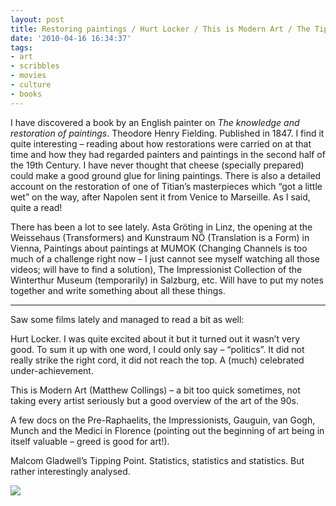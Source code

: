 ```yaml
---
layout: post
title: Restoring paintings / Hurt Locker / This is Modern Art / The Tipping Point
date: '2010-04-16 16:34:37'
tags:
- art
- scribbles
- movies
- culture
- books
---
```



I have discovered a book by an English painter on *The knowledge and restoration of paintings*. Theodore Henry Fielding. Published in 1847. I find it quite interesting – reading about how restorations were carried on at that time and how they had regarded painters and paintings in the second half of the 19th Century. I have never thought that cheese (specially prepared) could make a good ground glue for lining paintings. There is also a detailed account on the restoration of one of Titian’s masterpieces which “got a little wet” on the way, after Napolen sent it from Venice to Marseille. As I said, quite a read!

There has been a lot to see lately. Asta Gröting in Linz, the opening at the Weissehaus (Transformers) and Kunstraum NÖ (Translation is a Form) in Vienna, Paintings about paintings at MUMOK (Changing Channels is too much of a challenge right now – I just cannot see myself watching all those videos; will have to find a solution), The Impressionist Collection of the Winterthur Museum (temporarily) in Salzburg, etc. Will have to put my notes together and write something about all these things.

---

Saw some films lately and managed to read a bit as well:

Hurt Locker. I was quite excited about it but it turned out it wasn’t very good. To sum it up with one word, I could only say – “politics”. It did not really strike the right cord, it did not reach the top. A (much) celebrated under-achievement.

This is Modern Art (Matthew Collings) – a bit too quick sometimes, not taking every artist seriously but a good overview of the art of the 90s.

A few docs on the Pre-Raphaelits, the Impressionists, Gauguin, van Gogh, Munch and the Medici in Florence (pointing out the beginning of art being in itself valuable – greed is good for art!).

Malcom Gladwell’s Tipping Point. Statistics, statistics and statistics. But rather interestingly analysed.

![](http://lh6.ggpht.com/_8N3MB6ce-Uw/S7BE_xwmgZI/AAAAAAAANjE/gHF22e5zl5c/s800/DSC02256.JPG)


